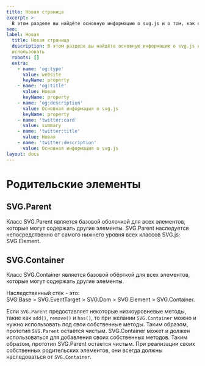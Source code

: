 ```yaml
---
title: Новая страница
excerpt: >-
  В этом разделе вы найдёте основную информацию о svg.js и о том, как его использовать
seo:
label: Новая
  title: Новая страница
  description: В этом разделе вы найдёте основную информацию о svg.js и о том, как его
  использовать
  robots: []
  extra: 
    - name: 'og:type'
      value: website
      keyName: property
    - name: 'og:title'
      value: Новая
      keyName: property
    - name: 'og:description'
      value: Основная информация о svg.js
      keyName: property
    - name: 'twitter:card'
      value: summary
    - name: 'twitter:title'
      value: Новая
    - name: 'twitter:description'
      value: Основная информация о svg.js
layout: docs
---
```


# Родительские элементы

## SVG.Parent

Класс SVG.Parent является базовой оболочкой для всех элементов, которые могут содержать другие элементы. SVG.Parent наследуется непосредственно от самого нижнего уровня всех классов SVG.js: SVG.Element. 

## SVG.Container

Класс SVG.Container является базовой обёрткой для всех элементов, которые могут содержать другие элементы.

Наследственный стёк - это:  
SVG.Base > SVG.EventTarget > SVG.Dom > SVG.Element > SVG.Container.

Если `SVG.Parent` предоставляет некоторые низкоуровневые методы, такие как `add()`, `remove()` и `has()`, то при желании `SVG.Container` можно и нужно использовать под свои собственные методы. Таким образом, прототип `SVG.Parent` остаётся чистым.
 SVG.Container может и должен использоваться для добавления своих собственных методов. Таким образом, прототип SVG.Parent остается чистым. При реализации своих собственных родительских элементов, они всегда должны наследоваться от `SVG.Container`.
